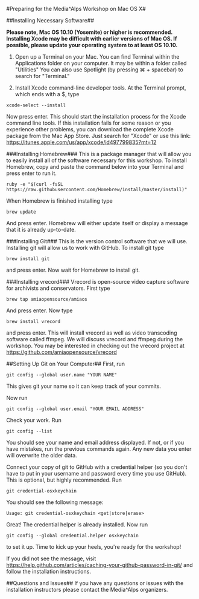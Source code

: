 #Preparing for the Media^Alps Workshop on Mac OS X#

##Installing Necessary Software##

**Please note, Mac OS 10.10 (Yosemite) or higher is recommended. Installing Xcode may be difficult with earlier versions of Mac OS. If possible, please update your operating system to at least OS 10.10.**

1. Open up a Terminal on your Mac. You can find Terminal within the Applications folder on your computer. It may be within a folder called "Utilities" You can also use Spotlight (by pressing ⌘ + spacebar) to search for "Terminal."
 
2. Install Xcode command-line developer tools. At the Terminal prompt, which ends with a $, type
```
xcode-select --install
``` 
Now press enter. This should start the installation process for the Xcode command line tools. If this installation fails for some reason or you experience other problems, you can download the complete Xcode package from the Mac App Store. Just search for "Xcode" or use this link: https://itunes.apple.com/us/app/xcode/id497799835?mt=12

###Installing Homebrew###
This is a package manager that will allow you to easily install all of the software necessary for this workshop. To install Homebrew, copy and paste the command below into your Terminal and press enter to run it. 
```
ruby -e "$(curl -fsSL https://raw.githubusercontent.com/Homebrew/install/master/install)"
```
When Homebrew is finished installing type
```
brew update
```
And press enter. Homebrew will either update itself or display a message that it is already up-to-date. 

###Installing Git###
This is the version control software that we will use. Installing git will allow us to work with GitHub. To install git type
```
brew install git
```
and press enter. Now wait for Homebrew to install git. 

###Installing vrecord###
Vrecord is open-source video capture software for archivists and conservators. First type
```
brew tap amiaopensource/amiaos
```
And press enter. Now type
```
brew install vrecord
```
and press enter. This will install vrecord as well as video transcoding software called ffmpeg. We will discuss vrecord and ffmpeg during the workshop. You may be interested in checking out the vrecord project at https://github.com/amiaopensource/vrecord

##Setting Up Git on Your Computer##
First, run
```
git config --global user.name "YOUR NAME"
```
This gives git your name so it can keep track of your commits.

Now run 
```
git config --global user.email "YOUR EMAIL ADDRESS"
```

Check your work. Run 
```
git config --list
```
You should see your name and email address displayed. If not, or if you have mistakes, run the previous commands again. Any new data you enter will overwrite the older data.

Connect your copy of git to GitHub with a credential helper (so you don't have to put in your username and password every time you use GitHub). This is optional, but highly recommended.
Run 
```
git credential-osxkeychain
```
You should see the following message:
```
Usage: git credential-osxkeychain <get|store|erase>
```
Great! The credential helper is already installed. Now run 
```
git config --global credential.helper osxkeychain
```
to set it up. Time to kick up your heels, you're ready for the workshop!

If you did not see the message, visit https://help.github.com/articles/caching-your-github-password-in-git/ and follow the installation instructions.

##Questions and Issues##
If you have any questions or issues with the installation instructors please contact the Media^Alps organizers.  
